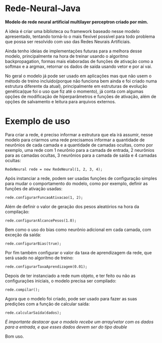 # Rede-Neural-Java

<p><strong>Modelo de rede neural artificial multilayer perceptron criado por mim.</strong></p>

<p>A ideia é criar uma biblioteca ou framework baseado nesse modelo apresentado, tentando torná-lo o mais flexível 
possível para todo problema que possa ser resolvido com uso das Redes Neurais Artificiais.</p>

<p>Ainda tenho ideias de implementações futuras para a melhora desse modelo, principalmente na hora de treinar usando 
o algoritmo backpropagation, formas mais elaboradas de funções de ativação como a softmax e a argmax, retornar os dados de 
saída usando vetor e por aí vai.</p>

<p>No geral o modelo já pode ser usado em aplicações mas que não usem o método de treino incluido(porque não funciona bem 
  ainda e foi criado numa estrutura diferente da atual), principalmente em estruturas de evolução genética(que foi o uso que 
  fiz até o momento), já conta com algumas opções de modificação de hiperparâmetros e funções de ativação, além de opções de 
  salvamento e leitura para arquivos externos.</p>

# Exemplo de uso
Para criar a rede, é preciso informar a estrutura que ela irá assumir, nesse modelo para criarmos uma rede precisamos informar a quantidade de neurônios de cada camada e a quantidade de camadas ocultas, como por exemplo, uma rede com 1 neurônio para a camada de entrada, 2 neurônios para as camadas ocultas, 3 neurônios para a camada de saída e 4 camadas ocultas:
``` 
RedeNeural rede = new RedeNeural(1, 2, 3, 4);
```
Após instanciar a rede, podem ser usadas funções de configuração simples para mudar o comportamento do modelo, como por exemplo, definir as funções de ativação usadas:
``` 
rede.configurarFuncaoAtivacao(1, 2);
```
Além de definir o valor de geração dos pesos aleatórios na hora da compilação:
``` 
rede.configurarAlcancePesos(1.0);
```
Bem como o uso do bias como neurônio adicional em cada camada, com exceção da saída:
``` 
rede.configurarBias(true);
```
Por fim também configurar o valor da taxa de aprendizagem da rede, que será usado no algoritmo de treino:
``` 
rede.configurarTaxaAprendizagem(0.01);
```
Depois de ter instanciado a rede num objeto, e ter feito ou não as configurações iniciais, o modelo precisa ser compilado:
``` 
rede.compilar();
```
Agora que o modelo foi criado, pode ser usado para fazer as suas predições com a função de calcular saída:
``` 
rede.calcularSaída(dados);
```
*É importante destacar que o modelo recebe um array/vetor com os dados para a entrada, e que esses dados devem ser do tipo double*

Bom uso.
